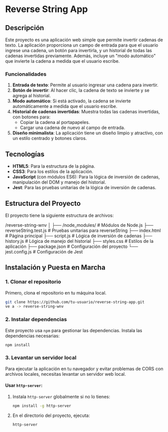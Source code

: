 # Reverse String App

## Descripción

Este proyecto es una aplicación web simple que permite invertir cadenas de texto. La aplicación proporciona un campo de entrada para que el usuario ingrese una cadena, un botón para invertirla, y un historial de todas las cadenas invertidas previamente. Además, incluye un "modo automático" que invierte la cadena a medida que el usuario escribe.

### Funcionalidades

1. **Entrada de texto**: Permite al usuario ingresar una cadena para invertir.
2. **Botón de invertir**: Al hacer clic, la cadena de texto se invierte y se agrega al historial.
3. **Modo automático**: Si está activado, la cadena se invierte automáticamente a medida que el usuario escribe.
4. **Historial de cadenas invertidas**: Muestra todas las cadenas invertidas, con botones para:
   - Copiar la cadena al portapapeles.
   - Cargar una cadena de nuevo al campo de entrada.
5. **Diseño minimalista**: La aplicación tiene un diseño limpio y atractivo, con un estilo centrado y botones claros.

## Tecnologías

- **HTML5**: Para la estructura de la página.
- **CSS3**: Para los estilos de la aplicación.
- **JavaScript** (con módulos ES6): Para la lógica de inversión de cadenas, manipulación del DOM y manejo del historial.
- **Jest**: Para las pruebas unitarias de la lógica de inversión de cadenas.

## Estructura del Proyecto

El proyecto tiene la siguiente estructura de archivos:

/reverse-string-wnv
│
├── /node_modules/                # Módulos de Node.js
├── reverseString.test.js     # Pruebas unitarias para reverseString
├── index.html                    # Página principal
├── script.js                     # Lógica de inversión de cadenas
├── history.js                    # Lógica de manejo del historial
├── styles.css                    # Estilos de la aplicación
├── package.json                  # Configuración del proyecto
└── jest.config.js                # Configuración de Jest


## Instalación y Puesta en Marcha

### 1. Clonar el repositorio

Primero, clona el repositorio en tu máquina local.

```bash
git clone https://github.com/tu-usuario/reverse-string-app.git
ve a -> reverse-string-wnv
```

### 2. Instalar dependencias

Este proyecto usa `npm` para gestionar las dependencias. Instala las dependencias necesarias:

```bash
npm install
```

### 3. Levantar un servidor local

Para ejecutar la aplicación en tu navegador y evitar problemas de CORS con archivos locales, necesitas levantar un servidor web local.

#### Usar `http-server`:

1. Instala `http-server` globalmente si no lo tienes:

   ```bash
   npm install -g http-server
    ```

2. En el directorio del proyecto, ejecuta:

    ```bash
    http-server
    ```
